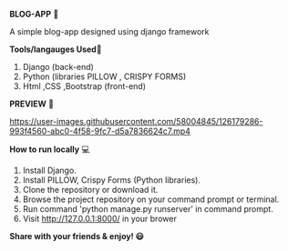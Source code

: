 **BLOG-APP** 📱

A simple blog-app designed using django framework 

**Tools/langauges Used**📱
1. Django (back-end)
2. Python (libraries PILLOW , CRISPY FORMS)
3. Html ,CSS ,Bootstrap (front-end)

**PREVIEW** 🚀


https://user-images.githubusercontent.com/58004845/126179286-993f4560-abc0-4f58-9fc7-d5a7836624c7.mp4



**How to run locally** 💻
1. Install Django.
2. Install PILLOW, Crispy Forms (Python libraries).
3. Clone the repository or download it.
4. Browse the project repository on your command prompt or terminal.
5. Run command 'python manage.py runserver' in command prompt.
6. Visit http://127.0.0.1:8000/ in your brower

**Share with your friends & enjoy! 😃**



